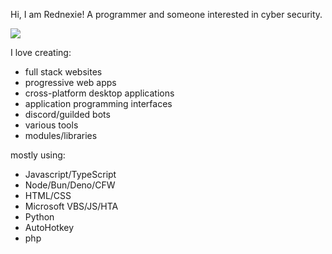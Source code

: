 Hi, I am Rednexie! A programmer and someone interested in cyber security. 


<img src="https://readme-typing-svg.demolab.com/?font=Fira+Code&pause=1000&color=00FF00&background=000000&width=500&height=100&lines=Cyber Security)" /></a>


I love creating:

- full stack websites
- progressive web apps
- cross-platform desktop applications
- application programming interfaces
- discord/guilded bots
- various tools
- modules/libraries

mostly using:

- Javascript/TypeScript
- Node/Bun/Deno/CFW
- HTML/CSS
- Microsoft VBS/JS/HTA
- Python
- AutoHotkey
- php


